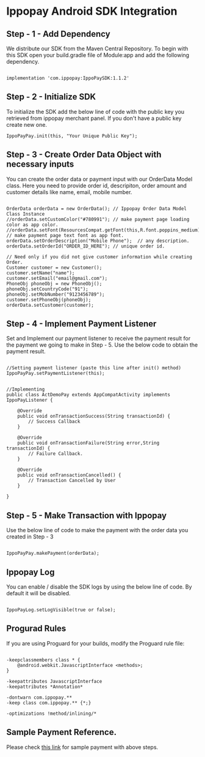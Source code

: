 # Ippopay Android SDK Integration

## Step - 1 - Add Dependency

We distribute our SDK from the Maven Central Repository. To begin with this SDK open your build.gradle file of Module:app and
add the following dependency.

```

implementation 'com.ippopay:IppoPaySDK:1.1.2'
```

## Step - 2 - Initialize SDK 

To initialize the SDK add the below line of code with the public key you retrieved from ippopay merchant panel. If you don't have a public key create new one.

```
IppoPayPay.init(this, "Your Unique Public Key");
```

## Step - 3 - Create Order Data Object with necessary inputs

You can create the order data or payment input with our OrderData Model class. Here you need to provide order id, descripiton, order amount and customer details like name, email, mobile number.

```

OrderData orderData = new OrderData(); // Ippopay Order Data Model Class Instance
//orderData.setCustomColor("#780991"); // make payment page loading color as app color.
//orderData.setFont(ResourcesCompat.getFont(this,R.font.poppins_medium)); // make payment page text font as app font.
orderData.setOrderDescription("Mobile Phone");  // any description.
orderData.setOrderId("ORDER_ID_HERE"); // unique order id.

// Need only if you did not give customer information while creating Order. 
Customer customer = new Customer();
customer.setName("name");
customer.setEmail("email@gmail.com");
PhoneObj phoneObj = new PhoneObj();
phoneObj.setCountryCode("91");
phoneObj.setMobNumber("9123456789");
customer.setPhoneObj(phoneObj);
orderData.setCustomer(customer);

```

## Step - 4 - Implement Payment Listener

Set and Implement our payment listener to receive the payment result for the payment we going to make in Step - 5. Use the below code to obtain the payment result.

```

//Setting payment listener (paste this line after init() method)
IppoPayPay.setPaymentListener(this);


//Implementing
public class ActDemoPay extends AppCompatActivity implements IppoPayListener {

    @Override
    public void onTransactionSuccess(String transactionId) {
        // Success Callback
    }

    @Override
    public void onTransactionFailure(String error,String transactionId) {
        // Failure Callback.
    }

    @Override
    public void onTransactionCancelled() {
        // Transaction Cancelled by User
    }

}

```

## Step - 5 - Make Transaction with Ippopay

Use the below line of code to make the payment with the order data you created in Step - 3

```

IppoPayPay.makePayment(orderData);

```

## Ippopay Log

You can enable / disable the SDK logs by using the below line of code. By default it will be disabled. 

```

IppoPayLog.setLogVisible(true or false);
```

## Progurad Rules

If you are using Proguard for your builds, modify the Proguard rule file:

```

-keepclassmembers class * {
    @android.webkit.JavascriptInterface <methods>;
}

-keepattributes JavascriptInterface
-keepattributes *Annotation*

-dontwarn com.ippopay.**
-keep class com.ippopay.** {*;}

-optimizations !method/inlining/*

```

## Sample Payment Reference.

Please check [this link](https://github.com/ippopay/ippopay-android-sdk/blob/master/app/src/main/java/com/ippopay/sample/ActDemoPay.java) for sample payment with above steps.

